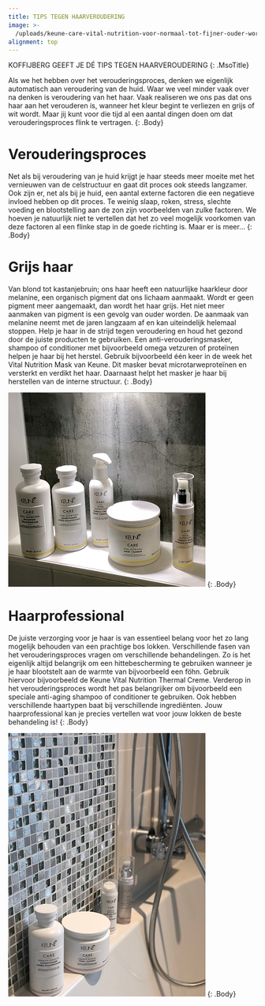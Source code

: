 ```yaml
---
title: TIPS TEGEN HAARVEROUDERING
image: >-
  /uploads/keune-care-vital-nutrition-voor-normaal-tot-fijner-ouder-wordend-haar-1.jpg
alignment: top
---
```


KOFFIJBERG GEEFT JE DÉ TIPS TEGEN HAARVEROUDERING
{: .MsoTitle}

Als we het hebben over het verouderingsproces, denken we eigenlijk automatisch aan veroudering van de huid. Waar we veel minder vaak over na denken is veroudering van het haar. Vaak realiseren we ons pas dat ons haar aan het verouderen is, wanneer het kleur begint te verliezen en grijs of wit wordt. Maar jij kunt voor die tijd al een aantal dingen doen om dat verouderingsproces flink te vertragen.
{: .Body}

# Verouderingsproces

Net als bij veroudering van je huid krijgt je haar steeds meer moeite met het vernieuwen van de celstructuur en gaat dit proces ook steeds langzamer. Ook zijn er, net als bij je huid, een aantal externe factoren die een negatieve invloed hebben op dit proces. Te weinig slaap, roken, stress, slechte voeding en blootstelling aan de zon zijn voorbeelden van zulke factoren. We hoeven je natuurlijk niet te vertellen dat het zo veel mogelijk voorkomen van deze factoren al een flinke stap in de goede richting is. Maar er is meer…
{: .Body}

# Grijs haar

Van blond tot kastanjebruin; ons haar heeft een natuurlijke haarkleur door melanine, een organisch pigment dat ons lichaam aanmaakt. Wordt er geen pigment meer aangemaakt, dan wordt het haar grijs. Het niet meer aanmaken van pigment is een gevolg van ouder worden. De aanmaak van melanine neemt met de jaren langzaam af en kan uiteindelijk helemaal stoppen. Help je haar in de strijd tegen veroudering en houd het gezond door de juiste producten te gebruiken. Een anti-verouderingsmasker, shampoo of conditioner met bijvoorbeeld omega vetzuren of proteïnen helpen je haar bij het herstel. Gebruik bijvoorbeeld één keer in de week het Vital Nutrition Mask van Keune. Dit masker bevat microtarweproteïnen en versterkt en verdikt het haar. Daarnaast helpt het masker je haar bij herstellen van de interne structuur.
{: .Body}

![](/uploads/keune-care-vital-nutrition-voor-normaal-tot-fijner-ouder-wordend-haar-1.jpg)
{: .Body}

# Haarprofessional

De juiste verzorging voor je haar is van essentieel belang voor het zo lang mogelijk behouden van een prachtige bos lokken. Verschillende fasen van het verouderingsproces vragen om verschillende behandelingen. Zo is het eigenlijk altijd belangrijk om een hittebescherming te gebruiken wanneer je je haar blootstelt aan de warmte van bijvoorbeeld een föhn. Gebruik hiervoor bijvoorbeeld de Keune Vital Nutrition Thermal Creme. Verderop in het verouderingsproces wordt het pas belangrijker om bijvoorbeeld een speciale anti-aging shampoo of conditioner te gebruiken. Ook hebben verschillende haartypen baat bij verschillende ingrediënten. Jouw haarprofessional kan je precies vertellen wat voor jouw lokken de beste behandeling is!
{: .Body}

![](/uploads/keune-care-keratine-smooth-voor-dik-en-stug-haar.jpg)
{: .Body}